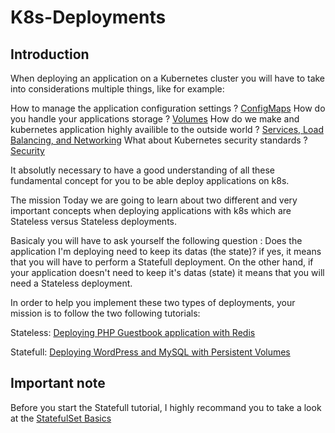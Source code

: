 # K8s-Deployments

## Introduction

When deploying an application on a Kubernetes cluster you will have to take into considerations multiple things, like for example:

How to manage the application configuration settings ? [ConfigMaps](https://kubernetes.io/docs/concepts/configuration/configmap/)
How do you handle your applications storage ? [Volumes](https://kubernetes.io/docs/concepts/storage/)
How do we make and kubernetes application highly availible to the outside world ? [Services, Load Balancing, and Networking](https://kubernetes.io/docs/concepts/services-networking/)
What about Kubernetes security standards ? [Security](https://kubernetes.io/docs/concepts/security/)

It absolutly necessary to have a good understanding of all these fundamental concept for you to be able deploy applications on k8s.

The mission
Today we are going to learn about two different and very important concepts when deploying applications with k8s which are Stateless versus Stateless deployments.

Basicaly you will have to ask yourself the following question :
Does the application I'm deploying need to keep its datas (the state)? if yes, it means that you will have to perform a Statefull deployment. On the other hand, if your application doesn't need to keep it's datas (state) it means that you will need a Stateless deployment.

In order to help you implement these two types of deployments, your mission is to follow the two following tutorials:

Stateless: [Deploying PHP Guestbook application with Redis](https://kubernetes.io/docs/tutorials/stateless-application/guestbook/)

Statefull: [Deploying WordPress and MySQL with Persistent Volumes](https://kubernetes.io/docs/tutorials/stateful-application/mysql-wordpress-persistent-volume/)

## Important note

Before you start the Statefull tutorial, I highly recommand you to take a look at the [StatefulSet Basics](https://kubernetes.io/docs/tutorials/stateful-application/basic-stateful-set/)
